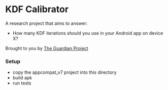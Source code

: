# KDF Calibrator

A research project that aims to answer:

* How many KDF iterations should you use in your Android app on device X?

Brought to you by [The Guardian Project](https://guardianproject.info)


### Setup

* copy the appcompat_v7 project into this directory
* build apk
* run tests

